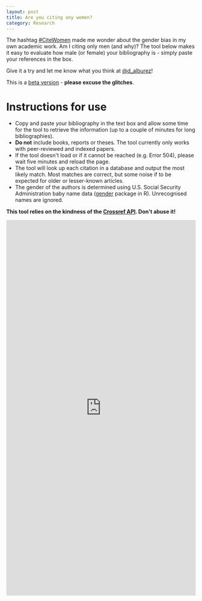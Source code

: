```yaml
---
layout: post
title: Are you citing any women?
category: Research
---
```


The hashtag [#CiteWomen](https://twitter.com/hashtag/citewomen) made me wonder about the gender bias in my own academic work. 
Am I citing only men (and why)? The tool below makes it easy to evaluate how male (or female) your bibliography is - simply paste your references in the box.

Give it a try and let me know what you think at [@d_alburez](https://twitter.com/d_alburez)!

This is a [beta version](https://github.com/alburezg/gender_bibliography) - **please excuse the glitches**.

# Instructions for use

  - Copy and paste your bibliography in the text box and allow some time for the tool to retrieve the information (up to a couple of minutes for long bibliographies).
  - **Do not** include books, reports or theses. The tool currently only works with peer-reviewed and indexed papers.
  - If the tool doesn't load or if it cannot be reached (e.g. Error 504), please wait five minutes and reload the page. 
  - The tool will look up each citation in a database and output the most likely match. Most matches are correct, but some noise if to be expected for older or lesser-known articles.
  - The gender of the authors is determined using U.S. Social Security Administration baby name data ([gender](https://www.r-project.org/nosvn/pandoc/gender.html) package in R). Unrecognised names are ignored.

**This tool relies on the kindness of the [Crossref API](https://github.com/CrossRef/rest-api-doc). Don't abuse it!**

<iframe width = "100%" height = "1000px" seamless frameborder = "0" src="https://diego-alburez.shinyapps.io/gender_check/"></iframe>